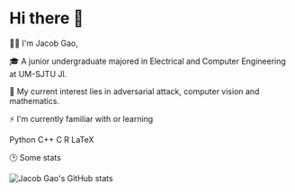 # Hi there 👋

👨‍🎓 I'm Jacob Gao,

🎓 A junior undergraduate majored in Electrical and Computer Engineering at UM-SJTU JI.

🥰 My current interest lies in adversarial attack, computer vision and mathematics.


⚡ I'm currently familiar with or learning

Python  C++  C  R  LaTeX

🕑 Some stats

![Jacob Gao's GitHub stats](https://github-readme-stats.vercel.app/api?username=G-1nOnly&show_icons=true&hide=contribs,prs&theme=tokyonight)

